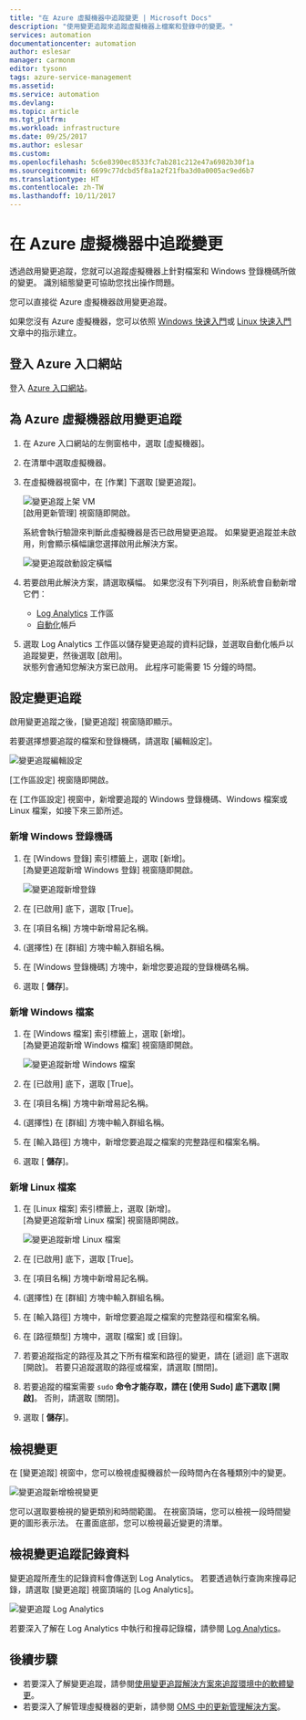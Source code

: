 ```yaml
---
title: "在 Azure 虛擬機器中追蹤變更 | Microsoft Docs"
description: "使用變更追蹤來追蹤虛擬機器上檔案和登錄中的變更。"
services: automation
documentationcenter: automation
author: eslesar
manager: carmonm
editor: tysonn
tags: azure-service-management
ms.assetid: 
ms.service: automation
ms.devlang: 
ms.topic: article
ms.tgt_pltfrm: 
ms.workload: infrastructure
ms.date: 09/25/2017
ms.author: eslesar
ms.custom: 
ms.openlocfilehash: 5c6e8390ec8533fc7ab281c212e47a6982b30f1a
ms.sourcegitcommit: 6699c77dcbd5f8a1a2f21fba3d0a0005ac9ed6b7
ms.translationtype: HT
ms.contentlocale: zh-TW
ms.lasthandoff: 10/11/2017
---
```

# <a name="track-changes-in-your-azure-virtual-machines"></a>在 Azure 虛擬機器中追蹤變更

透過啟用變更追蹤，您就可以追蹤虛擬機器上針對檔案和 Windows 登錄機碼所做的變更。 識別組態變更可協助您找出操作問題。

您可以直接從 Azure 虛擬機器啟用變更追蹤。

如果您沒有 Azure 虛擬機器，您可以依照 [Windows 快速入門](../virtual-machines/windows/quick-create-portal.md)或 [Linux 快速入門](../virtual-machines/linux/quick-create-portal.md)文章中的指示建立。

## <a name="sign-in-to-the-azure-portal"></a>登入 Azure 入口網站
登入 [Azure 入口網站](https://portal.azure.com/)。

## <a name="enable-change-tracking-for-an-azure-virtual-machine"></a>為 Azure 虛擬機器啟用變更追蹤

1. 在 Azure 入口網站的左側窗格中，選取 [虛擬機器]。
2. 在清單中選取虛擬機器。
3. 在虛擬機器視窗中，在 [作業] 下選取 [變更追蹤]。 

   ![變更追蹤上架 VM](./media/automation-vm-change-tracking/change-onboard-vm-blade.png)  
    [啟用更新管理] 視窗隨即開啟。

    系統會執行驗證來判斷此虛擬機器是否已啟用變更追蹤。 如果變更追蹤並未啟用，則會顯示橫幅讓您選擇啟用此解決方案。

   ![變更追蹤啟動設定橫幅](./media/automation-vm-change-tracking/change-onboard-banner.png)

4. 若要啟用此解決方案，請選取橫幅。 如果您沒有下列項目，則系統會自動新增它們：

   * [Log Analytics](../log-analytics/log-analytics-overview.md) 工作區
   * [自動化](../automation/automation-offering-get-started.md)帳戶

5. 選取 Log Analytics 工作區以儲存變更追蹤的資料記錄，並選取自動化帳戶以追蹤變更，然後選取 [啟用]。  
    狀態列會通知您解決方案已啟用。 此程序可能需要 15 分鐘的時間。

## <a name="configure-change-tracking"></a>設定變更追蹤

啟用變更追蹤之後，[變更追蹤] 視窗隨即顯示。 

若要選擇想要追蹤的檔案和登錄機碼，請選取 [編輯設定]。

   ![變更追蹤編輯設定](./media/automation-vm-change-tracking/change-edit-settings.png)

   [工作區設定] 視窗隨即開啟。 

在 [工作區設定] 視窗中，新增要追蹤的 Windows 登錄機碼、Windows 檔案或 Linux 檔案，如接下來三節所述。

### <a name="add-a-windows-registry-key"></a>新增 Windows 登錄機碼

1. 在 [Windows 登錄] 索引標籤上，選取 [新增]。  
    [為變更追蹤新增 Windows 登錄] 視窗隨即開啟。

   ![變更追蹤新增登錄](./media/automation-vm-change-tracking/change-add-registry.png)

2. 在 [已啟用] 底下，選取 [True]。
3. 在 [項目名稱] 方塊中新增易記名稱。
4. (選擇性) 在 [群組] 方塊中輸入群組名稱。
5. 在 [Windows 登錄機碼] 方塊中，新增您要追蹤的登錄機碼名稱。
6. 選取 [ **儲存**]。

### <a name="add-a-windows-file"></a>新增 Windows 檔案

1. 在 [Windows 檔案] 索引標籤上，選取 [新增]。  
    [為變更追蹤新增 Windows 檔案] 視窗隨即開啟。

   ![變更追蹤新增 Windows 檔案](./media/automation-vm-change-tracking/change-add-win-file.png)

2. 在 [已啟用] 底下，選取 [True]。
3. 在 [項目名稱] 方塊中新增易記名稱。
4. (選擇性) 在 [群組] 方塊中輸入群組名稱。
5. 在 [輸入路徑] 方塊中，新增您要追蹤之檔案的完整路徑和檔案名稱。
6. 選取 [ **儲存**]。

### <a name="add-a-linux-file"></a>新增 Linux 檔案

1. 在 [Linux 檔案] 索引標籤上，選取 [新增]。  
    [為變更追蹤新增 Linux 檔案] 視窗隨即開啟。

   ![變更追蹤新增 Linux 檔案](./media/automation-vm-change-tracking/change-add-linux-file.png)

2. 在 [已啟用] 底下，選取 [True]。
3. 在 [項目名稱] 方塊中新增易記名稱。
4. (選擇性) 在 [群組] 方塊中輸入群組名稱。
5. 在 [輸入路徑] 方塊中，新增您要追蹤之檔案的完整路徑和檔案名稱。
6. 在 [路徑類型] 方塊中，選取 [檔案] 或 [目錄]。
7. 若要追蹤指定的路徑及其之下所有檔案和路徑的變更，請在 [遞迴] 底下選取 [開啟]。 若要只追蹤選取的路徑或檔案，請選取 [關閉]。
8. 若要追蹤的檔案需要 `sudo` **命令才能存取，請在 [使用 Sudo] 底下選取 [開啟]**。 否則，請選取 [關閉]。
9. 選取 [ **儲存**]。

## <a name="view-changes"></a>檢視變更

在 [變更追蹤] 視窗中，您可以檢視虛擬機器於一段時間內在各種類別中的變更。

   ![變更追蹤新增檢視變更](./media/automation-vm-change-tracking/change-view-changes.png)

您可以選取要檢視的變更類別和時間範圍。 在視窗頂端，您可以檢視一段時間變更的圖形表示法。 在畫面底部，您可以檢視最近變更的清單。

## <a name="view-change-tracking-log-data"></a>檢視變更追蹤記錄資料

變更追蹤所產生的記錄資料會傳送到 Log Analytics。 若要透過執行查詢來搜尋記錄，請選取 [變更追蹤] 視窗頂端的 [Log Analytics]。

   ![變更追蹤 Log Analytics](./media/automation-vm-change-tracking/change-log-analytics.png)

若要深入了解在 Log Analytics 中執行和搜尋記錄檔，請參閱 [Log Analytics](../log-analytics/log-analytics-overview.md)。

## <a name="next-steps"></a>後續步驟

* 若要深入了解變更追蹤，請參閱[使用變更追蹤解決方案來追蹤環境中的軟體變更](../log-analytics/log-analytics-change-tracking.md)。
* 若要深入了解管理虛擬機器的更新，請參閱 [OMS 中的更新管理解決方案](../operations-management-suite/oms-solution-update-management.md)。
